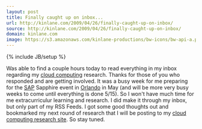 ```yaml
---
layout: post
title: Finally caught up on inbox...
url: http://kinlane.com/2009/04/26/finally-caught-up-on-inbox/
source: http://kinlane.com/2009/04/26/finally-caught-up-on-inbox/
domain: kinlane.com
image: https://s3.amazonaws.com/kinlane-productions/bw-icons/bw-api-a.png
---
```

{% include JB/setup %}

<p>
     Was able to find a couple hours today to read everything in my inbox regarding my <a class="zem_slink" title="Cloud Computing" rel="wikinvest" href="http://www.wikinvest.com/concept/Cloud_Computing">cloud computing</a> research. Thanks for those of you who responded and are getting involved. It was a busy week for me preparing for the <a class="zem_slink" title="SAP AG" rel="homepage" href="http://www.sap.com/">SAP</a> Sapphire event in <a class="zem_slink" title="Orlando, Florida" rel="geolocation" href="http://maps.google.com/maps?ll=28.5436111111,-81.3727777778&amp;spn=0.1,0.1&amp;q=28.5436111111,-81.3727777778%20%28Orlando%2C%20Florida%29&amp;t=h">Orlando</a> in May (and will be more very busy weeks to come until everything is done 5/15). So I won't have much time for me extracurriculur learning and research. I did make it through my inbox, but only part of my RSS Feeds. I got some good thoughts out and bookmarked my next round of research that I will be posting to my <a href="http://cloud.kinlane.com">cloud computing research site</a>. So stay tuned.
</p>